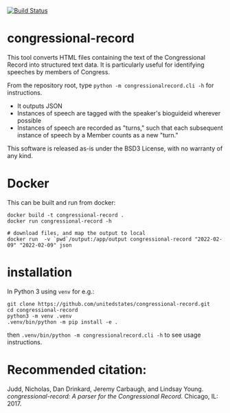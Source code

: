 [![Build Status](https://travis-ci.org/unitedstates/congressional-record.png)](https://travis-ci.org/unitedstates/congressional-record)

# congressional-record

This tool converts HTML files containing the text of the Congressional Record into structured text data. It is particularly useful for identifying speeches by members of Congress.

From the repository root, type ``python -m congressionalrecord.cli -h`` for instructions.

* It outputs JSON
* Instances of speech are tagged with the speaker's bioguideid wherever possible
* Instances of speech are recorded as "turns," such that each subsequent instance of speech by a Member counts as a new "turn." 

This software is released as-is under the BSD3 License, with no warranty of any kind.

# Docker

This can be built and run from docker:

```
docker build -t congressional-record .
docker run congressional-record -h

# download files, and map the output to local
docker run  -v `pwd`/output:/app/output congressional-record "2022-02-09" "2022-02-09" json
```

# installation

In Python 3 using `venv` for e.g.:

```
git clone https://github.com/unitedstates/congressional-record.git
cd congressional-record
python3 -m venv .venv
.venv/bin/python -m pip install -e .
```

then `.venv/bin/python -m congressionalrecord.cli -h` to see usage instructions.

# Recommended citation:

Judd, Nicholas, Dan Drinkard, Jeremy Carbaugh, and Lindsay Young. *congressional-record: A parser for the Congressional Record.* Chicago, IL: 2017.
